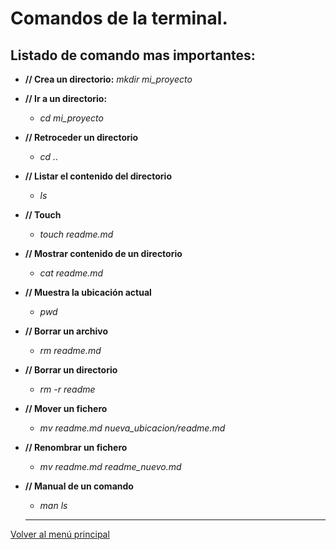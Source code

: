 # Comandos de la terminal.

## Listado de comando mas importantes:

- **// Crea un directorio:**
*mkdir mi_proyecto*

- **// Ir a un directorio:**
  - *cd mi_proyecto*

- **// Retroceder un directorio**
  - *cd ..*

- **// Listar el contenido del directorio**
  - *ls*

- **// Touch**
  - *touch readme.md*

- **// Mostrar contenido de un directorio**
  - *cat readme.md*

- **// Muestra la ubicación actual**
  - *pwd*

- **// Borrar un archivo**
  - *rm readme.md*

- **// Borrar un directorio**
  - *rm -r readme*
  
- **// Mover un fichero**
  - *mv readme.md nueva_ubicacion/readme.md*

- **// Renombrar un fichero**
  - *mv readme.md readme_nuevo.md*

- **// Manual de un comando**
  - *man ls*
  
  ---

[Volver al menú principal](/readme.md)